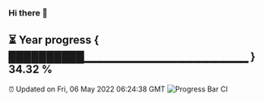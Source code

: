 ### Hi there 👋
⏳ Year progress { ██████████▁▁▁▁▁▁▁▁▁▁▁▁▁▁▁▁▁▁▁▁ } 34.32 %
---
⏰ Updated on Fri, 06 May 2022 06:24:38 GMT
![Progress Bar CI](https://github.com/liununu/liununu/workflows/Progress%20Bar%20CI/badge.svg)
